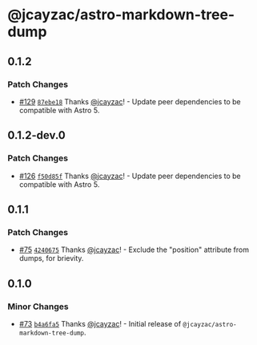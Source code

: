 # @jcayzac/astro-markdown-tree-dump

## 0.1.2

### Patch Changes

- [#129](https://github.com/jcayzac/copepod-modules/pull/129) [`87ebe18`](https://github.com/jcayzac/copepod-modules/commit/87ebe183b983832e6254659f011620d9f2bcbb69) Thanks [@jcayzac](https://github.com/jcayzac)! - Update peer dependencies to be compatible with Astro 5.

## 0.1.2-dev.0

### Patch Changes

- [#126](https://github.com/jcayzac/copepod-modules/pull/126) [`f50d85f`](https://github.com/jcayzac/copepod-modules/commit/f50d85fd69ba0ced2c4a7a7922703ef05e8de066) Thanks [@jcayzac](https://github.com/jcayzac)! - Update peer dependencies to be compatible with Astro 5.

## 0.1.1

### Patch Changes

- [#75](https://github.com/jcayzac/copepod-modules/pull/75) [`4240675`](https://github.com/jcayzac/copepod-modules/commit/4240675960836e357000d17d6616e60dabc1266b) Thanks [@jcayzac](https://github.com/jcayzac)! - Exclude the "position" attribute from dumps, for brievity.

## 0.1.0

### Minor Changes

- [#73](https://github.com/jcayzac/copepod-modules/pull/73) [`b4a6fa5`](https://github.com/jcayzac/copepod-modules/commit/b4a6fa5240c7de161a8d20ea913784fc22ac1867) Thanks [@jcayzac](https://github.com/jcayzac)! - Initial release of `@jcayzac/astro-markdown-tree-dump`.
